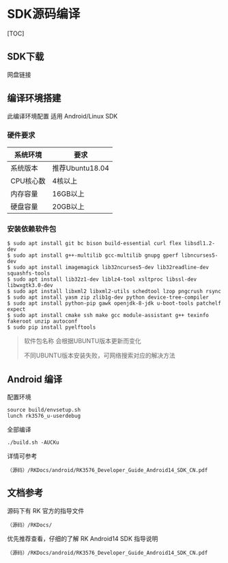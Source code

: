 # SDK源码编译

[TOC]

## SDK下载

网盘链接



## 编译环境搭建

此编译环境配置 适用 Android/Linux SDK

### 硬件要求

| 系统环境  | 要求            |
| --------- | --------------- |
| 系统版本  | 推荐Ubuntu18.04 |
| CPU核心数 | 4核以上         |
| 内存容量  | 16GB以上        |
| 硬盘容量  | 20GB以上        |

### 安装依赖软件包

```
$ sudo apt install git bc bison build-essential curl flex libsdl1.2-dev 
$ sudo apt install g++-multilib gcc-multilib gnupg gperf libncurses5-dev 
$ sudo apt install imagemagick lib32ncurses5-dev lib32readline-dev squashfs-tools 
$ sudo apt install lib32z1-dev liblz4-tool xsltproc libssl-dev libwxgtk3.0-dev 
$ sudo apt install libxml2 libxml2-utils schedtool lzop pngcrush rsync 
$ sudo apt install yasm zip zlib1g-dev python device-tree-compiler 
$ sudo apt install python-pip gawk openjdk-8-jdk u-boot-tools patchelf expect
$ sudo apt install cmake ssh make gcc module-assistant g++ texinfo fakeroot unzip autoconf
$ sudo pip install pyelftools
```

> 软件包名称 会根据UBUNTU版本更新而变化
>
> 不同UBUNTU版本安装失败，可网络搜索对应的解决方法



## Android 编译

配置环境

```
source build/envsetup.sh
lunch rk3576_u-userdebug
```

全部编译

```
./build.sh -AUCKu
```







详情可参考

```
（源码）/RKDocs/android/RK3576_Developer_Guide_Android14_SDK_CN.pdf
```



## 文档参考

源码下有 RK 官方的指导文件

```
（源码）/RKDocs/
```



优先推荐查看，仔细的了解 RK Android14 SDK 指导说明

```
（源码）/RKDocs/android/RK3576_Developer_Guide_Android14_SDK_CN.pdf
```

